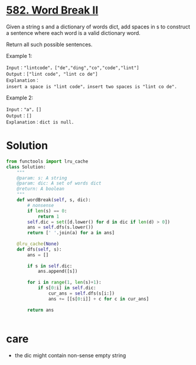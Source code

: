 # [582. Word Break II](https://www.lintcode.com/problem/word-break-ii)

Given a string s and a dictionary of words dict, add spaces in s to construct a sentence where each word is a valid dictionary word.

Return all such possible sentences.

Example 1:
```
Input："lintcode"，["de","ding","co","code","lint"]
Output：["lint code", "lint co de"]
Explanation：
insert a space is "lint code"，insert two spaces is "lint co de".
```
Example 2:
```
Input："a"，[]
Output：[]
Explanation：dict is null.
```
# Solution
```python
from functools import lru_cache
class Solution:
    """
    @param: s: A string
    @param: dic: A set of words dict
    @return: A boolean
    """
    def wordBreak(self, s, dic):
        # nonsense
        if len(s) == 0:
            return 1
        self.dic = set([d.lower() for d in dic if len(d) > 0])
        ans = self.dfs(s.lower())
        return [' '.join(a) for a in ans]
        
    @lru_cache(None)
    def dfs(self, s):
        ans = []
        
        if s in self.dic:
            ans.append([s])
        
        for i in range(1, len(s)+1):
            if s[0:i] in self.dic:
                cur_ans = self.dfs(s[i:])
                ans += [[s[0:i]] + c for c in cur_ans]
                
        return ans
        
```
# care
- the dic might contain non-sense empty string